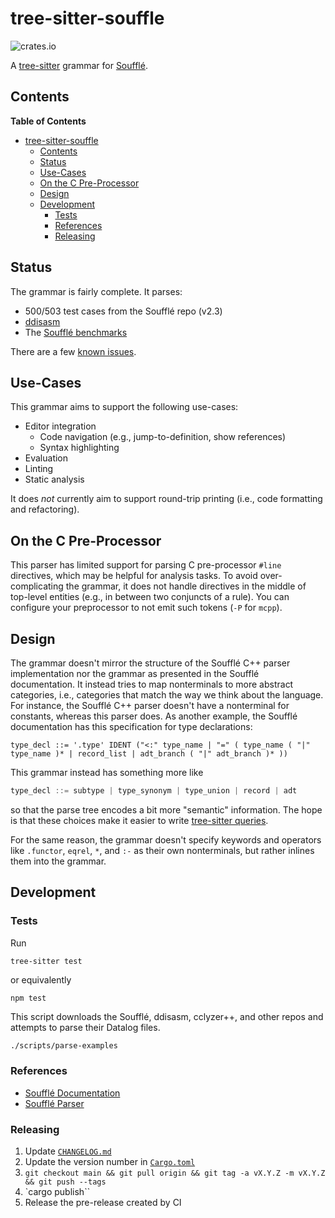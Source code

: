 # tree-sitter-souffle

![crates.io](https://img.shields.io/crates/v/tree-sitter-souffle.svg)

A [tree-sitter][tree-sitter] grammar for [Soufflé][souffle].

## Contents

<!-- markdown-toc start - Don't edit this section. Run M-x markdown-toc-refresh-toc -->
**Table of Contents**
- [tree-sitter-souffle](#tree-sitter-souffle)
    - [Contents](#contents)
    - [Status](#status)
    - [Use-Cases](#use-cases)
    - [On the C Pre-Processor](#on-the-c-pre-processor)
    - [Design](#design)
    - [Development](#development)
        - [Tests](#tests)
        - [References](#references)
        - [Releasing](#releasing)

<!-- markdown-toc end -->

## Status

The grammar is fairly complete. It parses:

- 500/503 test cases from the Soufflé repo (v2.3) 
- [ddisasm][ddisasm]
- The [Soufflé benchmarks][benchmarks]

There are a few [known issues][issues].

## Use-Cases

This grammar aims to support the following use-cases:

- Editor integration
  - Code navigation (e.g., jump-to-definition, show references)
  - Syntax highlighting
- Evaluation
- Linting
- Static analysis

It does *not* currently aim to support round-trip printing (i.e., code
formatting and refactoring).

## On the C Pre-Processor

This parser has limited support for parsing C pre-processor `#line` directives,
which may be helpful for analysis tasks. To avoid over-complicating the grammar,
it does not handle directives in the middle of top-level entities (e.g., in
between two conjuncts of a rule). You can configure your preprocessor to not
emit such tokens (`-P` for `mcpp`).

## Design

The grammar doesn't mirror the structure of the Soufflé C++ parser
implementation nor the grammar as presented in the Soufflé documentation. It
instead tries to map nonterminals to more abstract categories, i.e., categories
that match the way we think about the language. For instance, the Soufflé C++
parser doesn't have a nonterminal for constants, whereas this parser does. As
another example, the Soufflé documentation has this specification for type
declarations:

```
type_decl ::= '.type' IDENT ("<:" type_name | "=" ( type_name ( "|" type_name )* | record_list | adt_branch ( "|" adt_branch )* ))
```
This grammar instead has something more like
```javascript
type_decl ::= subtype | type_synonym | type_union | record | adt
```
so that the parse tree encodes a bit more "semantic" information. The hope is
that these choices make it easier to write [tree-sitter queries][queries].

For the same reason, the grammar doesn't specify keywords and operators like
`.functor`, `eqrel`, `*`, and `:-` as their own nonterminals, but rather inlines
them into the grammar.

## Development

### Tests

Run
```bash
tree-sitter test
```
or equivalently
```
npm test
```

This script downloads the Soufflé, ddisasm, cclyzer++, and other repos and attempts to parse their Datalog files.
```
./scripts/parse-examples
```

### References

- [Soufflé Documentation](https://souffle-lang.github.io/program#program)
- [Soufflé Parser](https://github.com/souffle-lang/souffle/blob/master/src/parser/parser.yy)

### Releasing

1. Update [`CHANGELOG.md`](./CHANGELOG.md)
2. Update the version number in [`Cargo.toml`](./Cargo.toml)
3. `git checkout main && git pull origin && git tag -a vX.Y.Z -m vX.Y.Z && git push --tags`
4. `cargo publish``
5. Release the pre-release created by CI

[benchmarks]: https://github.com/souffle-lang/benchmarks/
[ddisasm]: https://github.com/grammatech/ddisasm
[issues]: https://github.com/langston-barrett/tree-sitter-souffle/issues
[queries]: https://tree-sitter.github.io/tree-sitter/using-parsers#pattern-matching-with-queries
[souffle]: https://souffle-lang.github.io/index.html
[tree-sitter]: https://tree-sitter.github.io/tree-sitter/
